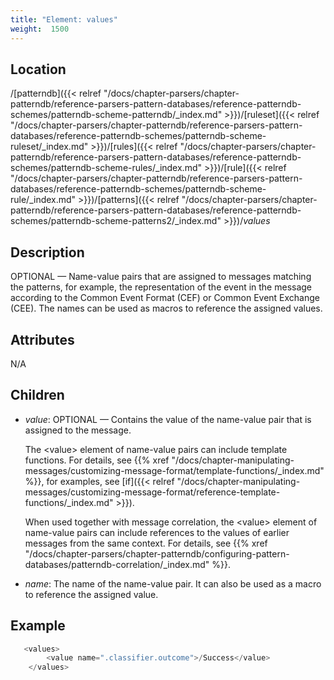 ```yaml
---
title: "Element: values"
weight:  1500
---
```

<!-- DISCLAIMER: This file is based on the syslog-ng Open Source Edition documentation https://github.com/balabit/syslog-ng-ose-guides/commit/2f4a52ee61d1ea9ad27cb4f3168b95408fddfdf2 and is used under the terms of The syslog-ng Open Source Edition Documentation License. The file has been modified by Axoflow. -->


## Location

/[patterndb]({{< relref "/docs/chapter-parsers/chapter-patterndb/reference-parsers-pattern-databases/reference-patterndb-schemes/patterndb-scheme-patterndb/_index.md" >}})/[ruleset]({{< relref "/docs/chapter-parsers/chapter-patterndb/reference-parsers-pattern-databases/reference-patterndb-schemes/patterndb-scheme-ruleset/_index.md" >}})/[rules]({{< relref "/docs/chapter-parsers/chapter-patterndb/reference-parsers-pattern-databases/reference-patterndb-schemes/patterndb-scheme-rules/_index.md" >}})/[rule]({{< relref "/docs/chapter-parsers/chapter-patterndb/reference-parsers-pattern-databases/reference-patterndb-schemes/patterndb-scheme-rule/_index.md" >}})/[patterns]({{< relref "/docs/chapter-parsers/chapter-patterndb/reference-parsers-pattern-databases/reference-patterndb-schemes/patterndb-scheme-patterns2/_index.md" >}})/*values*



## Description

OPTIONAL — Name-value pairs that are assigned to messages matching the patterns, for example, the representation of the event in the message according to the Common Event Format (CEF) or Common Event Exchange (CEE). The names can be used as macros to reference the assigned values.



## Attributes

N/A



## Children

  - *value*: OPTIONAL — Contains the value of the name-value pair that is assigned to the message.
    
    The \<value\> element of name-value pairs can include template functions. For details, see {{% xref "/docs/chapter-manipulating-messages/customizing-message-format/template-functions/_index.md" %}}, for examples, see [if]({{< relref "/docs/chapter-manipulating-messages/customizing-message-format/reference-template-functions/_index.md" >}}).
    
    When used together with message correlation, the \<value\> element of name-value pairs can include references to the values of earlier messages from the same context. For details, see {{% xref "/docs/chapter-parsers/chapter-patterndb/configuring-pattern-databases/patterndb-correlation/_index.md" %}}.

  - *name*: The name of the name-value pair. It can also be used as a macro to reference the assigned value.


## Example

```c
   <values>
        <value name=".classifier.outcome">/Success</value>
    </values>

```


